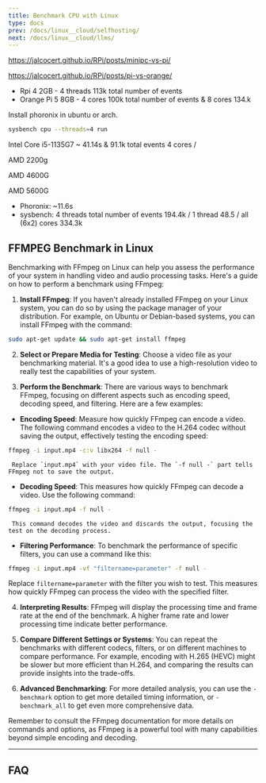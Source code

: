 ```yaml
---
title: Benchmark CPU with Linux
type: docs
prev: /docs/linux__cloud/selfhosting/
next: /docs/linux__cloud/llms/
---
```


<!-- 
https://www.youtube.com/watch?v=-DSTOUOhlc0 -->

https://jalcocert.github.io/RPi/posts/minipc-vs-pi/


https://jalcocert.github.io/RPi/posts/pi-vs-orange/

* Rpi 4 2GB - 4 threads 113k total number of events
* Orange Pi 5 8GB - 4 cores 100k total number of events & 8 cores 134.k

Install phoronix in ubuntu or arch.

```sh
sysbench cpu --threads=4 run
```


Intel Core i5-1135G7 ~ 41.14s & 91.1k total events 4 cores / 

<!-- 
https://openbenchmarking.org/result/2403222-NE-INTELI54190 -->


AMD 2200g

AMD 4600G

AMD 5600G

* Phoronix: ~11.6s
* sysbench: 4 threads total number of events 194.4k / 1 thread 48.5 / all (6x2) cores 334.3k


## FFMPEG Benchmark in Linux

Benchmarking with FFmpeg on Linux can help you assess the performance of your system in handling video and audio processing tasks. Here's a guide on how to perform a benchmark using FFmpeg:

1. **Install FFmpeg**: If you haven't already installed FFmpeg on your Linux system, you can do so by using the package manager of your distribution. For example, on Ubuntu or Debian-based systems, you can install FFmpeg with the command:
```sh
sudo apt-get update && sudo apt-get install ffmpeg
```

2. **Select or Prepare Media for Testing**: Choose a video file as your benchmarking material. It's a good idea to use a high-resolution video to really test the capabilities of your system.

3. **Perform the Benchmark**: There are various ways to benchmark FFmpeg, focusing on different aspects such as encoding speed, decoding speed, and filtering. Here are a few examples:

- **Encoding Speed**: Measure how quickly FFmpeg can encode a video. The following command encodes a video to the H.264 codec without saving the output, effectively testing the encoding speed:
```sh
ffmpeg -i input.mp4 -c:v libx264 -f null -
```
     Replace `input.mp4` with your video file. The `-f null -` part tells FFmpeg not to save the output.

- **Decoding Speed**: This measures how quickly FFmpeg can decode a video. Use the following command:
```sh
ffmpeg -i input.mp4 -f null -
```
     This command decodes the video and discards the output, focusing the test on the decoding process.

- **Filtering Performance**: To benchmark the performance of specific filters, you can use a command like this:
```sh
ffmpeg -i input.mp4 -vf "filtername=parameter" -f null -
```
Replace `filtername=parameter` with the filter you wish to test. This measures how quickly FFmpeg can process the video with the specified filter.

4. **Interpreting Results**: FFmpeg will display the processing time and frame rate at the end of the benchmark. A higher frame rate and lower processing time indicate better performance.

5. **Compare Different Settings or Systems**: You can repeat the benchmarks with different codecs, filters, or on different machines to compare performance. For example, encoding with H.265 (HEVC) might be slower but more efficient than H.264, and comparing the results can provide insights into the trade-offs.

6. **Advanced Benchmarking**: For more detailed analysis, you can use the `-benchmark` option to get more detailed timing information, or `-benchmark_all` to get even more comprehensive data.

Remember to consult the FFmpeg documentation for more details on commands and options, as FFmpeg is a powerful tool with many capabilities beyond simple encoding and decoding.

---

## FAQ